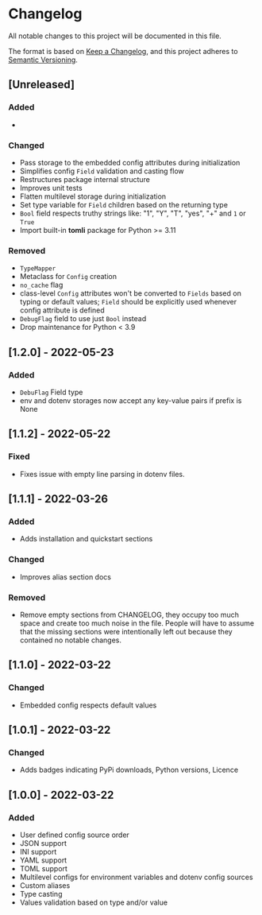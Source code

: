 # Changelog

All notable changes to this project will be documented in this file.

The format is based on [Keep a Changelog](https://keepachangelog.com/en/1.1.0/),
and this project adheres to [Semantic Versioning](https://semver.org/spec/v2.0.0.html).

## [Unreleased]

### Added

- 

### Changed

- Pass storage to the embedded config attributes during initialization
- Simplifies config `Field` validation and casting flow
- Restructures package internal structure
- Improves unit tests
- Flatten multilevel storage during initialization
- Set type variable for `Field` children based on the returning type
- `Bool` field respects truthy strings like: "1", "Y", "T", "yes", "+" and `1` or `True`
- Import built-in **tomli** package for Python >= 3.11

### Removed

- `TypeMapper`
- Metaclass for `Config` creation
- `no_cache` flag
- class-level `Config` attributes won't be converted to `Fields` based on typing or default values;
  `Field` should be explicitly used whenever config attribute is defined
- `DebugFlag` field to use just `Bool` instead
- Drop maintenance for Python < 3.9

## [1.2.0] - 2022-05-23

### Added

- `DebuFlag` Field type
- env and dotenv storages now accept any key-value pairs if prefix is None

## [1.1.2] - 2022-05-22

### Fixed

- Fixes issue with empty line parsing in dotenv files.

## [1.1.1] - 2022-03-26

### Added

- Adds installation and quickstart sections

### Changed

- Improves alias section docs

### Removed

- Remove empty sections from CHANGELOG, they occupy too much space and
create too much noise in the file. People will have to assume that the
missing sections were intentionally left out because they contained no
notable changes.

## [1.1.0] - 2022-03-22

### Changed

- Embedded config respects default values

## [1.0.1] - 2022-03-22

### Changed

- Adds badges indicating PyPi downloads, Python versions, Licence

## [1.0.0] - 2022-03-22

### Added

- User defined config source order
- JSON support 
- INI support 
- YAML support 
- TOML support 
- Multilevel configs for environment variables and dotenv config sources
- Custom aliases 
- Type casting 
- Values validation based on type and/or value
